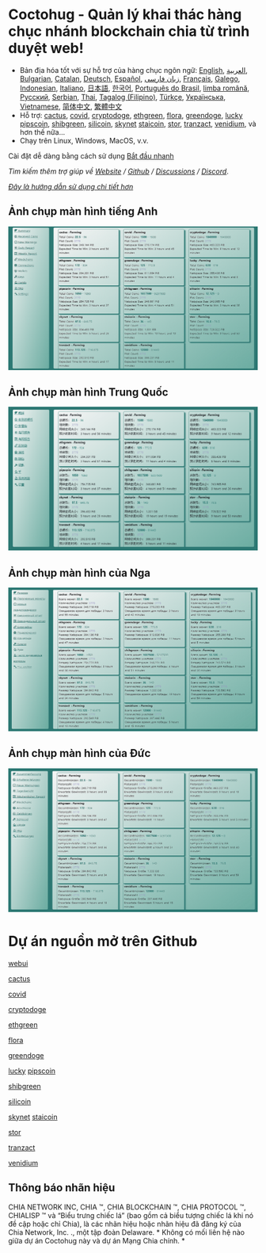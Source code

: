 # Coctohug - Quản lý khai thác hàng chục nhánh blockchain chia từ trình duyệt web!
- Bản địa hóa tốt với sự hỗ trợ của hàng chục ngôn ngữ: [English](./readme_en.md), [العربية](./readme_ar.md), [Bulgarian](./readme_bg.md), [Catalan](./readme_ca.md), [Deutsch](./readme_de.md), [Español](./readme_es.md), [زبان فارسی](./readme_fa.md), [Français](./readme_fr.md), [Galego](./readme_gl.md), [Indonesian](./readme_id.md), [Italiano](./readme_it.md), [日本語](./readme_ja.md), [한국어](./readme_ko.md), [Português do Brasil](./readme_pt.md), [limba română](./readme_ro.md), [Русский](./readme_ru.md), [Serbian](./readme_sr.md), [Thai](./readme_th.md), [Tagalog (Filipino)](./readme_tl.md), [Türkçe](./readme_tr.md), [Українська](./readme_uk.md), [Vietnamese](./readme_vi.md), [简体中文](./readme_zh-CN.md), [繁體中文](./readme_zh-TW.md)
- Hỗ trợ: [cactus](https://github.com/raingggg/coctohug-cactus), [covid](https://github.com/raingggg/coctohug-covid), [cryptodoge](https://github.com/raingggg/coctohug-cryptodoge), [ethgreen](https://github.com/raingggg/coctohug-ethgreen), [flora](https://github.com/raingggg/coctohug-flora), [greendoge](https://github.com/raingggg/coctohug-greendoge), [lucky](https://github.com/raingggg/coctohug-lucky) [pipscoin](https://github.com/raingggg/coctohug-pipscoin), [shibgreen](https://github.com/raingggg/coctohug-shibgreen), [silicoin](https://github.com/raingggg/coctohug-silicoin), [skynet](https://github.com/raingggg/coctohug-skynet) [staicoin](https://github.com/raingggg/coctohug-staicoin), [stor](https://github.com/raingggg/coctohug-stor), [tranzact](https://github.com/raingggg/coctohug-tranzact), [venidium](https://github.com/raingggg/coctohug-venidium), và hơn thế nữa...
- Chạy trên Linux, Windows, MacOS, v.v.

Cài đặt dễ dàng bằng cách sử dụng [Bắt đầu nhanh](https://www.coctohug.xyz/)

*Tìm kiếm thêm trợ giúp về [Website](https://www.coctohug.xyz/) / [Github](https://github.com/raingggg/coctohug) / [Discussions](https://github.com/raingggg/coctohug/discussions) / [Discord](https://discord.com/channels/914698944435613716/914698944435613718)*.

*[Đây là hướng dẫn sử dụng chi tiết hơn](./docs/wiki/wiki_vi.md)*


## Ảnh chụp màn hình tiếng Anh
![English](./images/coctohug-summary-en-min.png)

## Ảnh chụp màn hình Trung Quốc
![Chinese](./images/coctohug-summary-cn-min.png)

## Ảnh chụp màn hình của Nga
![Russian](./images/coctohug-summary-russian-min.png)

## Ảnh chụp màn hình của Đức
![German](./images/coctohug-summary-german-min.png)


# Dự án nguồn mở trên Github
[webui](https://github.com/raingggg/coctohug-web-docker)

[cactus](https://github.com/raingggg/coctohug-cactus)

[covid](https://github.com/raingggg/coctohug-covid)

[cryptodoge](https://github.com/raingggg/coctohug-cryptodoge)

[ethgreen](https://github.com/raingggg/coctohug-ethgreen)

[flora](https://github.com/raingggg/coctohug-flora)

[greendoge](https://github.com/raingggg/coctohug-greendoge)

[lucky](https://github.com/raingggg/coctohug-lucky) [pipscoin](https://github.com/raingggg/coctohug-pipscoin)

[shibgreen](https://github.com/raingggg/coctohug-shibgreen)

[silicoin](https://github.com/raingggg/coctohug-silicoin)

[skynet](https://github.com/raingggg/coctohug-skynet) [staicoin](https://github.com/raingggg/coctohug-staicoin)

[stor](https://github.com/raingggg/coctohug-stor)

[tranzact](https://github.com/raingggg/coctohug-tranzact)

[venidium](https://github.com/raingggg/coctohug-venidium)


## Thông báo nhãn hiệu
CHIA NETWORK INC, CHIA ™, CHIA BLOCKCHAIN ​​™, CHIA PROTOCOL ™, CHIALISP ™ và “Biểu trưng chiếc lá” (bao gồm cả biểu tượng chiếc lá khi nó đề cập hoặc chỉ Chia), là các nhãn hiệu hoặc nhãn hiệu đã đăng ký của Chia Network, Inc. ., một tập đoàn Delaware. * Không có mối liên hệ nào giữa dự án Coctohug này và dự án Mạng Chia chính. *
